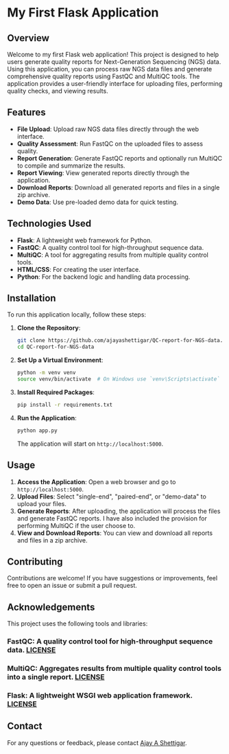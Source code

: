 # My First Flask Application

## Overview

Welcome to my first Flask web application! This project is designed to help users generate quality reports for Next-Generation Sequencing (NGS) data. Using this application, you can process raw NGS data files and generate comprehensive quality reports using FastQC and MultiQC tools. The application provides a user-friendly interface for uploading files, performing quality checks, and viewing results.

## Features

- **File Upload**: Upload raw NGS data files directly through the web interface.
- **Quality Assessment**: Run FastQC on the uploaded files to assess quality.
- **Report Generation**: Generate FastQC reports and optionally run MultiQC to compile and summarize the results.
- **Report Viewing**: View generated reports directly through the application.
- **Download Reports**: Download all generated reports and files in a single zip archive.
- **Demo Data**: Use pre-loaded demo data for quick testing.

## Technologies Used

- **Flask**: A lightweight web framework for Python.
- **FastQC**: A quality control tool for high-throughput sequence data.
- **MultiQC**: A tool for aggregating results from multiple quality control tools.
- **HTML/CSS**: For creating the user interface.
- **Python**: For the backend logic and handling data processing.

## Installation

To run this application locally, follow these steps:

1. **Clone the Repository**:
    ```bash
    git clone https://github.com/ajayashettigar/QC-report-for-NGS-data.git
    cd QC-report-for-NGS-data
    ```

2. **Set Up a Virtual Environment**:
    ```bash
    python -m venv venv
    source venv/bin/activate  # On Windows use `venv\Scripts\activate`
    ```

3. **Install Required Packages**:
    ```bash
    pip install -r requirements.txt
    ```

4. **Run the Application**:
    ```bash
    python app.py
    ```
    The application will start on `http://localhost:5000`.

## Usage

1. **Access the Application**: Open a web browser and go to `http://localhost:5000`.
2. **Upload Files**: Select "single-end", "paired-end", or "demo-data" to upload your files.
3. **Generate Reports**: After uploading, the application will process the files and generate FastQC reports. I have also included the provision for performing MultiQC if the user choose to.
4. **View and Download Reports**: You can view and download all reports and files in a zip archive.

## Contributing

Contributions are welcome! If you have suggestions or improvements, feel free to open an issue or submit a pull request.

## Acknowledgements
This project uses the following tools and libraries:

### FastQC: A quality control tool for high-throughput sequence data. [LICENSE](https://www.bioinformatics.babraham.ac.uk/projects/fastqc/)
### MultiQC: Aggregates results from multiple quality control tools into a single report. [LICENSE](https://multiqc.info/)
### Flask: A lightweight WSGI web application framework. [LICENSE](https://flask.palletsprojects.com/en/3.0.x/)

## Contact

For any questions or feedback, please contact [Ajay A Shettigar](mailto:ajshettigar1253@gmail.com).
